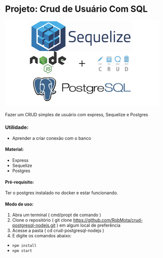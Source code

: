 # Projeto: Crud de Usuário Com SQL

![](./node.png)

Fazer um CRUD simples de usuário com express, Sequelize e Postgres

### Utilidade:

- Aprender a criar conexão com o banco

#### Material:

- Express
- Sequelize
- Postgres


#### Pré-requisito:

 Ter o postgres instalado no docker e estar funcionando.

#### Modo de uso:

1. Abra um terminal ( cmd/propt de comando )
2. Clone o repositório ( git clone https://github.com/RobMota/crud-postgresql-nodejs.git ) em algum local de preferência
3. Acesse a pasta ( cd crud-postgresql-nodejs )
4. E digite os comandos abaixo:

- `npm install`
- `npm start`

